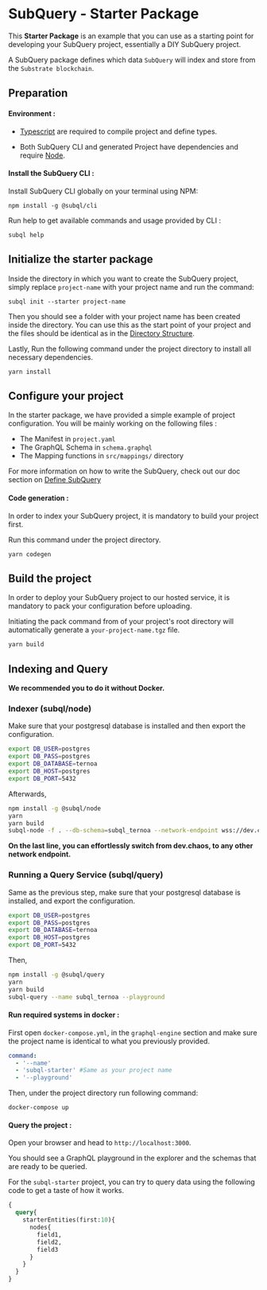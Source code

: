 # SubQuery - Starter Package


This **Starter Package** is an example that you can use as a starting point for developing your SubQuery project, essentially a DIY SubQuery project.

A SubQuery package defines which data `SubQuery` will index and store from the `Substrate blockchain`. 

## Preparation

#### Environment :

- [Typescript](https://www.typescriptlang.org/) are required to compile project and define types.  

- Both SubQuery CLI and generated Project have dependencies and require [Node](https://nodejs.org/en/).
     

#### Install the SubQuery CLI :

Install SubQuery CLI globally on your terminal using NPM:

```
npm install -g @subql/cli
```

Run help to get available commands and usage provided by CLI :

```
subql help
```

## Initialize the starter package

Inside the directory in which you want to create the SubQuery project, simply replace `project-name` with your project name and run the command:

```
subql init --starter project-name
```

Then you should see a folder with your project name has been created inside the directory. You can use this as the start point of your project and the files should be identical as in the [Directory Structure](https://doc.subquery.network/directory_structure.html).

Lastly, Run the following command under the project directory to install all necessary dependencies.

```
yarn install
```


## Configure your project

In the starter package, we have provided a simple example of project configuration. You will be mainly working on the following files :

- The Manifest in `project.yaml`
- The GraphQL Schema in `schema.graphql`
- The Mapping functions in `src/mappings/` directory

For more information on how to write the SubQuery, check out our doc section on [Define SubQuery](https://doc.subquery.network/define_a_subquery.html) 

#### Code generation :

In order to index your SubQuery project, it is mandatory to build your project first.

Run this command under the project directory.

````
yarn codegen
````

## Build the project

In order to deploy your SubQuery project to our hosted service, it is mandatory to pack your configuration before uploading.

Initiating the pack command from of your project's root directory will automatically generate a `your-project-name.tgz` file.

```
yarn build
```

## Indexing and Query

**We recommended you to do it without Docker.**

### Indexer (subql/node)

Make sure that your postgresql database is installed and then export the configuration.

```bash
export DB_USER=postgres
export DB_PASS=postgres
export DB_DATABASE=ternoa
export DB_HOST=postgres
export DB_PORT=5432
```

Afterwards,

```bash
npm install -g @subql/node
yarn
yarn build
subql-node -f . --db-schema=subql_ternoa --network-endpoint wss://dev.chaos.ternoa.com
```

**On the last line, you can effortlessly switch from dev.chaos, to any other network endpoint.**

### Running a Query Service (subql/query)

Same as the previous step, make sure that your postgresql database is installed, and export the configuration.

```bash
export DB_USER=postgres
export DB_PASS=postgres
export DB_DATABASE=ternoa
export DB_HOST=postgres
export DB_PORT=5432
```

Then,

```bash
npm install -g @subql/query
yarn
yarn build
subql-query --name subql_ternoa --playground
```

#### Run required systems in docker :

First open `docker-compose.yml`, in the `graphql-engine` section and make sure the project name is identical to what you previously provided.

````yaml
command:
  - '--name'
  - 'subql-starter' #Same as your project name
  - '--playground'
````

Then, under the project directory run following command:

```
docker-compose up
```

#### Query the project :

Open your browser and head to `http://localhost:3000`.


You should see a GraphQL playground in the explorer and the schemas that are ready to be queried.

For the `subql-starter` project, you can try to query data using the following code to get a taste of how it works.

````graphql
{
  query{
    starterEntities(first:10){
      nodes{
        field1,
        field2,
        field3
      }
    }
  }
}
````
